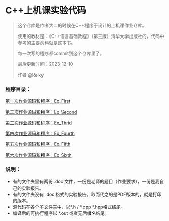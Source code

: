 # C++上机课实验代码

> 这个仓库是作者大二的时候在C++程序于设计的上机课作业仓库。
>
> 使用的教材是：《C++语言基础教程》（第三版）清华大学出版社的，代码中参考的主要资料就是这本书。
>
> 每一次写的程序都commit到这个仓库里了。
>
> 最后更新时间：2023-12-10
>
> 作者 @Reiky

### 程序目录：

[第一次作业源码和程序：Ex_First](./Ex_First)

[第二次作业源码和程序：Ex_Second](./Ex_Second)

[第三次作业源码和程序：Ex_Thrid](./Ex_Third)

[第四次作业源码和程序：Ex_Fourth](./Ex_Fourth)

[第五次作业源码和程序：Ex_Fifth](./Ex_Fifth)

[第六次作业源码和程序：Ex_Sixth](./Ex_Sixth)

### 说明：

- 有的文件夹里有两份 .doc 文件，一份是老师的题目（作业要求），一份是我自己的实验报告。
- 有的文件夹没有 .doc 格式的实验报告，取而代之的是PDF版本的，就是打印的版本。
- 源代码在各个子文件夹中，以*.h / *.cpp *.hpp格式结尾。
- 编译后的可执行程序以 *.out 或者无后缀名结尾。
